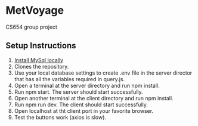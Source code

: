 # MetVoyage

CS654 group project

## Setup Instructions

1. [Install MySql locally](https://dev.mysql.com/doc/refman/8.4/en/installing.html)
2. Clones the repository.
3. Use your local database settings to create .env file in the server director that has all the variables required in query.js.
4. Open a terminal at the server directory and run npm install.
5. Run npm start. The server should start successfully.
6. Open another terminal at the client directory and run npm install.
7. Run npm run dev. The client should start successfully.
8. Open localhost at tht client port in your favorite browser.
9. Test the buttons work (axios is slow).
